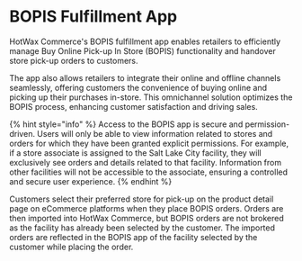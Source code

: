 # BOPIS Fulfillment App

HotWax Commerce's BOPIS fulfillment app enables retailers to efficiently manage Buy Online Pick-up In Store (BOPIS) functionality and handover store pick-up orders to customers. 

The app also allows retailers to integrate their online and offline channels seamlessly, offering customers the convenience of buying online and picking up their purchases in-store. This omnichannel solution optimizes the BOPIS process, enhancing customer satisfaction and driving sales.

{% hint style="info" %}
Access to the BOPIS app is secure and permission-driven. Users will only be able to view information related to stores and orders for which they have been granted explicit permissions. For example, if a store associate is assigned to the Salt Lake City facility, they will exclusively see orders and details related to that facility. Information from other facilities will not be accessible to the associate, ensuring a controlled and secure user experience.
{% endhint %}

Customers select their preferred store for pick-up on the product detail page on eCommerce platforms when they place BOPIS orders. Orders are then imported into HotWax Commerce, but BOPIS orders are not brokered as the facility has already been selected by the customer. The imported orders are reflected in the BOPIS app of the facility selected by the customer while placing the order.    
